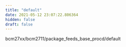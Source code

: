 ```yaml
---
title: "default"
date: 2021-05-12 23:07:22.806364
hidden: false
draft: false
---
```


bcm27xx/bcm2711/package_feeds_base_procd/default

